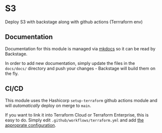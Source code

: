 # S3

Deploy S3 with backstage along with github actions (Terrraform env)

## Documentation

Documentation for this module is managed via [mkdocs](https://www.mkdocs.org) so it can be read by Backstage.

In order to add new documentation, simply update the files in the `docs/docs/` directory and push your changes - Backstage will build them on the fly.

## CI/CD

This module uses the Hashicorp `setup-terraform` github actions module and will *automatically* deploy on merge to `main`.

If you want to link it into Terraform Cloud or Terraform Enterprise, this is easy to do.  Simply edit `.github/workflows/terraform.yml` and add [the approprate
configuration](https://github.com/hashicorp/setup-terraform#usage).
